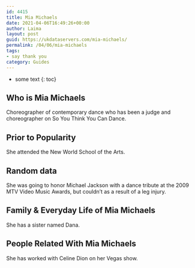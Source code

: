 ```yaml
---
id: 4415
title: Mia Michaels
date: 2021-04-06T16:49:26+00:00
author: Laima
layout: post
guid: https://ukdataservers.com/mia-michaels/
permalink: /04/06/mia-michaels
tags:
- say thank you
category: Guides
---
```


* some text
{: toc}


## Who is Mia Michaels
                  
                  
                  
Choreographer of contemporary dance who has been a judge and choreographer on So You Think You Can Dance. 
                  
              
            
              
            
                
                
                
## Prior to Popularity
                  
                  
                  
She attended the New World School of the Arts. 
                  
              
            
              
            
                
                
                
## Random data
                  
                  
                  
She was going to honor Michael Jackson with a dance tribute at the 2009 MTV Video Music Awards, but couldn&#8217;t as a result of a leg injury. 
                  
              
            
              
            
                
                
                
## Family & Everyday Life of Mia Michaels
                  
                  
                  
She has a sister named Dana. 
                  
              
            
              
            
                
                
                
## People Related With Mia Michaels
                  
                  
                  
She has worked with Celine Dion on her Vegas show. 
                  
              
            
              
            
                
              
            
              
              
            
            
              
            
          
          
          